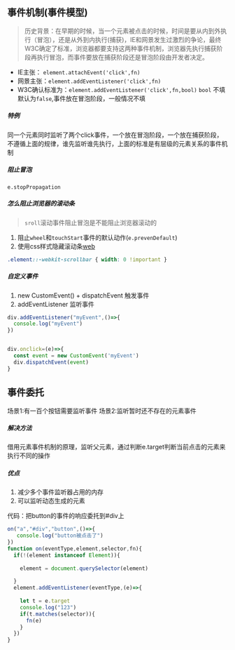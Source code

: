 ## 事件机制(事件模型)

> 历史背景：在早期的时候，当一个元素被点击的时候，时间是要从内到外执行（冒泡），还是从外到内执行(捕获)，IE和网景发生过激烈的争论，最终W3C确定了标准，浏览器都要支持这两种事件机制，浏览器先执行捕获阶段再执行冒泡，而事件要放在捕获阶段还是冒泡阶段由开发者决定。

* IE主张： `element.attachEvent('click',fn)`
* 网景主张：`element.addEventListener('click',fn)`
* W3C确认标准为：`element.addEventListener('click',fn,bool)`
    `bool` 不填默认为`false`,事件放在冒泡阶段，一般情况不填
    
##### 特例
同一个元素同时监听了两个click事件，一个放在冒泡阶段，一个放在捕获阶段，不遵循上面的规律，谁先监听谁先执行，上面的标准是有层级的元素关系的事件机制

##### 阻止冒泡
`e.stopPropagation`

##### 怎么阻止浏览器的滚动条
> `sroll`滚动事件阻止冒泡是不能阻止浏览器滚动的
1. 阻止`wheel`和`touchStart`事件的默认动作(`e.prevenDefault`)
2. 使用css样式隐藏滚动条[web](http://caibaojian.com/hide-scrollbar.html)
```css
.element::-webkit-scrollbar { width: 0 !important }
```

##### 自定义事件
1. new CustomEvent() + dispatchEvent 触发事件
2. addEventListener 监听事件

```js
div.addEventListener("myEvent",()=>{
  console.log("myEvent")
})


div.onclick=(e)=>{
  const event = new CustomEvent('myEvent')
  div.dispatchEvent(event)
}
```

## 事件委托

场景1:有一百个按钮需要监听事件
场景2:监听暂时还不存在的元素事件

##### 解决方法
借用元素事件机制的原理，监听父元素，通过判断e.target判断当前点击的元素来执行不同的操作

##### 优点
1. 减少多个事件监听器占用的内存
2. 可以监听动态生成的元素

代码：把button的事件的响应委托到#div上
```js
on("a","#div","button",()=>{
   console.log("button被点击了")
})
function on(eventType,element,selector,fn){
  if(!(element instanceof Element)){
    
    element = document.querySelector(element)
    
  }
  element.addEventListener(eventType,(e)=>{
    
    let t = e.target
    console.log("123")
    if(t.matches(selector)){
      fn(e)
    }
  })
}
```